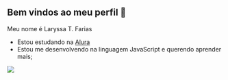 ## Bem vindos ao meu perfil 🙂

Meu nome é Laryssa T. Farias 

- Estou estudando na [Alura](https://www.alura.com.br) 
- Estou me desenvolvendo na linguagem JavaScript e querendo aprender mais;

![](https://media.tenor.com/OaP9K_Hz-i8AAAAi/spongebob-sunglasses.gif)
  
